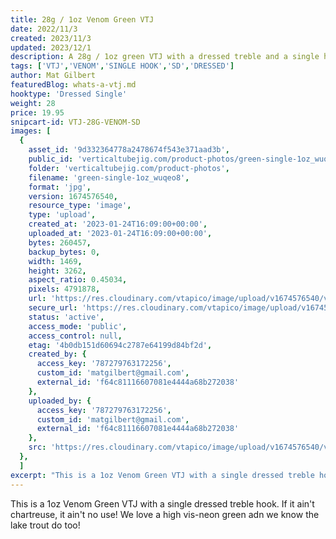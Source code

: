 ```yaml
---
title: 28g / 1oz Venom Green VTJ
date: 2022/11/3
created: 2023/11/3
updated: 2023/12/1
description: A 28g / 1oz green VTJ with a dressed treble and a single hook
tags: ['VTJ','VENOM','SINGLE HOOK','SD','DRESSED']
author: Mat Gilbert
featuredBlog: whats-a-vtj.md
hooktype: 'Dressed Single'
weight: 28
price: 19.95
snipcart-id: VTJ-28G-VENOM-SD
images: [
  {
    asset_id: '9d332364778a2478674f543e371aad3b',
    public_id: 'verticaltubejig.com/product-photos/green-single-1oz_wuqeo8',
    folder: 'verticaltubejig.com/product-photos',
    filename: 'green-single-1oz_wuqeo8',
    format: 'jpg',
    version: 1674576540,
    resource_type: 'image',
    type: 'upload',
    created_at: '2023-01-24T16:09:00+00:00',
    uploaded_at: '2023-01-24T16:09:00+00:00',
    bytes: 260457,
    backup_bytes: 0,
    width: 1469,
    height: 3262,
    aspect_ratio: 0.45034,
    pixels: 4791878,
    url: 'https://res.cloudinary.com/vtapico/image/upload/v1674576540/verticaltubejig.com/product-photos/green-single-1oz_wuqeo8.jpg',
    secure_url: 'https://res.cloudinary.com/vtapico/image/upload/v1674576540/verticaltubejig.com/product-photos/green-single-1oz_wuqeo8.jpg',
    status: 'active',
    access_mode: 'public',
    access_control: null,
    etag: '4b0db151d60694c2787e64199d84bf2d',
    created_by: {
      access_key: '787279763172256',
      custom_id: 'matgilbert@gmail.com',
      external_id: 'f64c81116607081e4444a68b272038'
    },
    uploaded_by: {
      access_key: '787279763172256',
      custom_id: 'matgilbert@gmail.com',
      external_id: 'f64c81116607081e4444a68b272038'
    },
    src: 'https://res.cloudinary.com/vtapico/image/upload/v1674576540/verticaltubejig.com/product-photos/green-single-1oz_wuqeo8.jpg'
  },
  ]
excerpt: "This is a 1oz Venom Green VTJ with a single dressed treble hook. If it ain't chartreuse, it ain't no use! We love a high vis-neon green adn we know the lake trout do too!"
---
```


This is a 1oz Venom Green VTJ with a single dressed treble hook. If it ain't chartreuse, it ain't no use! We love a high vis-neon green adn we know the lake trout do too!